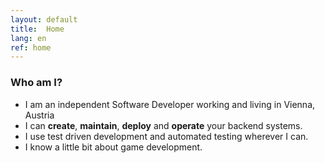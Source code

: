 ```yaml
---
layout: default
title:  Home
lang: en
ref: home
---
```

### Who am I?
- I am an independent Software Developer working and living in Vienna, Austria
- I can **create**, **maintain**, **deploy** and **operate** your backend systems.
- I use test driven development and automated testing wherever I can.
- I know a little bit about game development.

<!-- ## What makes me tick
- A manifesto of sorts
- People who inspire me
- Books that inspire me
- Games that inspire me -->
